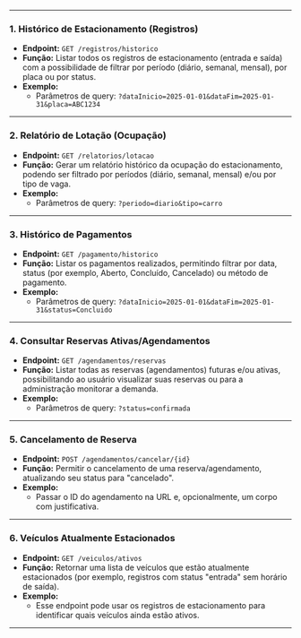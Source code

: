 
---

### 1. Histórico de Estacionamento (Registros)

- **Endpoint:** `GET /registros/historico`  
- **Função:** Listar todos os registros de estacionamento (entrada e saída) com a possibilidade de filtrar por período (diário, semanal, mensal), por placa ou por status.  
- **Exemplo:**  
  - Parâmetros de query: `?dataInicio=2025-01-01&dataFim=2025-01-31&placa=ABC1234`

---

### 2. Relatório de Lotação (Ocupação)

- **Endpoint:** `GET /relatorios/lotacao`  
- **Função:** Gerar um relatório histórico da ocupação do estacionamento, podendo ser filtrado por períodos (diário, semanal, mensal) e/ou por tipo de vaga.  
- **Exemplo:**  
  - Parâmetros de query: `?periodo=diario&tipo=carro`

---

### 3. Histórico de Pagamentos

- **Endpoint:** `GET /pagamento/historico`  
- **Função:** Listar os pagamentos realizados, permitindo filtrar por data, status (por exemplo, Aberto, Concluído, Cancelado) ou método de pagamento.  
- **Exemplo:**  
  - Parâmetros de query: `?dataInicio=2025-01-01&dataFim=2025-01-31&status=Concluido`

---

### 4. Consultar Reservas Ativas/Agendamentos

- **Endpoint:** `GET /agendamentos/reservas`  
- **Função:** Listar todas as reservas (agendamentos) futuras e/ou ativas, possibilitando ao usuário visualizar suas reservas ou para a administração monitorar a demanda.  
- **Exemplo:**  
  - Parâmetros de query: `?status=confirmada`

---

### 5. Cancelamento de Reserva

- **Endpoint:** `POST /agendamentos/cancelar/{id}`  
- **Função:** Permitir o cancelamento de uma reserva/agendamento, atualizando seu status para "cancelado".  
- **Exemplo:**  
  - Passar o ID do agendamento na URL e, opcionalmente, um corpo com justificativa.

---

### 6. Veículos Atualmente Estacionados

- **Endpoint:** `GET /veiculos/ativos`  
- **Função:** Retornar uma lista de veículos que estão atualmente estacionados (por exemplo, registros com status "entrada" sem horário de saída).  
- **Exemplo:**  
  - Esse endpoint pode usar os registros de estacionamento para identificar quais veículos ainda estão ativos.

---

